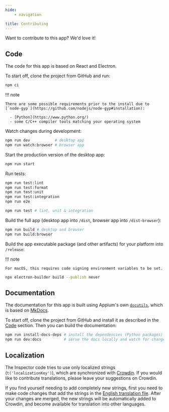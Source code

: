 ```yaml
---
hide:
    - navigation

title: Contributing
---
```


Want to contribute to this app? We'd love it!

## Code

The code for this app is based on React and Electron.

To start off, clone the project from GitHub and run:

```bash
npm ci
```

!!! note

    There are some possible requirements prior to the install due to
    [`node-gyp`](https://github.com/nodejs/node-gyp#installation):

      - [Python](https://www.python.org/)
      - some C/C++ compiler tools matching your operating system

Watch changes during development:

```bash
npm run dev           # desktop app
npm run watch:browser # browser app
```

Start the production version of the desktop app:

```bash
npm run start
```

Run tests:

```bash
npm run test:lint
npm run test:format
npm run test:unit
npm run test:integration
npm run e2e

npm run test # lint, unit & integration
```

Build the full app (desktop app into `/dist`, browser app into `/dist-browser`):

```bash
npm run build # desktop and browser
npm run build:browser
```

Build the app executable package (and other artifacts) for your platform into `/release`:

!!! note

    For macOS, this requires code signing environment variables to be set.

```bash
npx electron-builder build --publish never
```

## Documentation

The documentation for this app is built using Appium's own [`docutils`](https://github.com/appium/appium/tree/master/packages/docutils),
which is based on [MkDocs](https://www.mkdocs.org/).

To start off, clone the project from GitHub and install it as described in the [Code](#code)
section. Then you can build the documentation:

```bash
npm run install-docs-deps # install the dependencies (Python packages)
npm run dev:docs          # serve the docs locally and watch for changes
```

## Localization

The Inspector code tries to use only localized strings (`t('localizationKey')`), which are
synchronized with [Crowdin](https://crowdin.com/project/appium-desktop). If you would like to
contribute translations, please leave your suggestions on Crowdin.

If you find yourself needing to add completely new strings, first you need to make code changes that
add the strings in the [English translation file](https://github.com/appium/appium-inspector/blob/main/app/renderer/assets/locales/en/translation.json).
After your changes are merged, the new strings will be automatically added to Crowdin, and become
available for translation into other languages.
